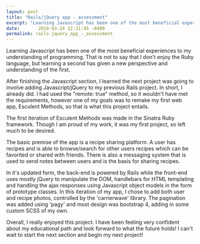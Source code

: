 ```yaml
---
layout: post
title: "Rails/jQuery app - assessment"
excerpt: "Learning Javascript has been one of the most beneficial experiences to my understanding of programming."
date:       2018-03-24 22:31:45 -0400
permalink: rails-jquery_app_-_assessment
---
```



Learning Javascript has been one of the most beneficial experiences to my understanding of programming. That is not to say that I don't enjoy the Ruby language, but learning a second has given a new perspective and understanding of the first.

After finishing the Javascript section, I learned the next project was going to involve adding Javascript/jQuery to my previous Rails project. In short, I already did. I had used the "remote: true" method, so it wouldn't have met the requirements, however one of my goals was to remake my first web app, Esculent Methods, so that is what this project entails.

The first iteration of Esculent Methods was made in the Sinatra Ruby framework. Though I am proud of my work, it was my first project, so left much to be desired.

The basic premise of the app is a recipe sharing platform. A user has recipes and is able to browse/search for other users recipes which can be favorited or shared with friends. There is also a messaging system that is used to send notes between users and is the basis for sharing recipes.

In it's updated form, the back-end is powered by Rails while the front-end uses mostly jQuery to manipulate the DOM, handlebars for HTML templating and handling the ajax responses using Javascript object models in the form of prototype classes. In this iteration of my app, I chose to add both user and recipe photos, controlled by the 'carrierwave' library. The pagination was added using 'pagy' and most design was bootstrap 4, adding in some custom SCSS of my own.

Overall, I really enjoyed this project. I have been feeling very confident about my educational path and look forward to what the future holds!
I can't wait to start the next section and begin my next project!
